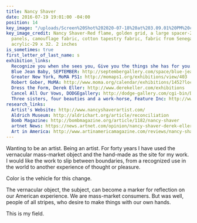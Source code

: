```yaml
---
title: Nancy Shaver
date: 2016-07-19 19:01:00 -04:00
position: 14
key_image: "/uploads/Screen%20Shot%202020-07-18%20at%203.09.01%20PM%20copy.jpg"
key_image_credit: Nancy Shaver-Red flame, golden grid, a large spacer-2020-canvas
  panels, camouflage fabric, cotton tapestry fabric, fabric from Senegal, paper, Flasche
  acrylic-29 x 32. 2 inches
is_sometimes: true
first_letter_of_last_name: s
exhibition_links:
  Recognize you when she sees you, Give you the things she has for you.: http://septembergallery.com/space/recognize-you-when-she-sees-you-give-you-the-thing-she-has-for-you.html
  Blue Jean Baby, SEPTEMBER: http://septembergallery.com/space/blue-jean-baby.html
  Greater New York, MoMA PS1: http://momaps1.org/exhibitions/view/403
  Robert Gober, MoMA: http://www.moma.org/calendar/exhibitions/1452?locale=en
  Dress the Form, Derek Eller: http://www.derekeller.com/exhibitions
  Cancel All Our Vows, DODGEgallery: http://dodge-gallery.com/cgi-bin/DODGE?s=exhibitions&v=201421410243496975919943134
  Three sisters, four beauties and a work-horse, Feature Inc: http://www.featureinc.info/exhibs-2011/2011-11-12%20shaver/2011-10-11_shaver-exhib.html
research_links:
  Artist's Website: http://www.nancyshaverartist.com/
  Aldrich Museum: http://aldrichart.org/article/reconciliation
  Bomb Magazine: http://bombmagazine.org/article/1182/nancy-shaver
  artnet News: https://news.artnet.com/opinion/nancy-shaver-derek-eller-540086
  Art in America: http://www.artinamericamagazine.com/reviews/nancy-shaver/
---
```


Wanting to be an artist. Being an artist. For forty years I have used the vernacular mass-market object and the hand-made as the site for my work. I would like the work to slip between boundaries, from a recognized use in the world to another experience of thought or pleasure.

Color is the vehicle for this change.

The vernacular object, the subject, can become a marker for reflection on our American experience. We are mass-market consumers. But was well, people of all stripes, who desire to make things with our own hands.

This is my field.
